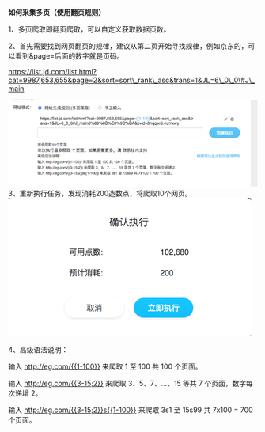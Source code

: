 **如何采集多页（使用翻页规则）**

1、多页爬取即翻页爬取，可以自定义获取数据页数。

2、首先需要找到网页翻页的规律，建议从第二页开始寻找规律，例如京东的，可以看到&page=后面的数字就是页码。

https://list.jd.com/list.html?cat=9987,653,655&page=2&sort=sort\_rank\_asc&trans=1&JL=6\_0\_0\#J\_main

![](/assets/翻页规则1.png)3、重新执行任务，发现消耗200造数点，将爬取10个网页。![](/assets/确认执行1.png)

4、高级语法说明：

输入 http://eg.com/{{1-100}} 来爬取 1 至 100 共 100 个页面。

输入 http://eg.com/{{3-15;2}} 来爬取 3、5、7、...、15 等共 7 个页面，数字每次递增 2。

输入 http://eg.com/{{3-15;2}}s{{1-100}} 来爬取 3s1 至 15s99 共 7x100 = 700 个页面。

